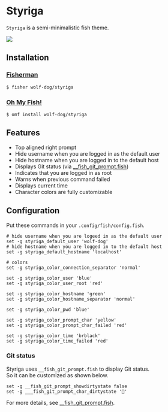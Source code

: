 # Styriga

`Styriga` is a semi-minimalistic fish theme.

![](http://to-mega-therion.net/assets/media/styriga.png)

## Installation

### [Fisherman](https://fisherman.github.io/)

```fish
$ fisher wolf-dog/styriga
```

### [Oh My Fish!](https://github.com/oh-my-fish/oh-my-fish)

```fish
$ omf install wolf-dog/styriga
```

## Features

- Top aligned right prompt
- Hide username when you are logged in as the default user
- Hide hostname when you are logged in to the default host
- Displays Git status (via [__fish_git_prompt.fish](https://github.com/fish-shell/fish-shell/blob/master/share/functions/__fish_git_prompt.fish))
- Indicates that you are logged in as root
- Warns when previous command failed
- Displays current time
- Character colors are fully customizable

## Configuration
Put these commands in your `.config/fish/config.fish`.

```fish
# hide username when you are logeed in as the default user
set -g styriga_default_user 'wolf-dog'
# hide hostname when you are logged in to the default host
set -g styriga_default_hostname 'localhost'

# colors
set -g styriga_color_connection_separator 'normal'

set -g styriga_color_user 'blue'
set -g styriga_color_user_root 'red'

set -g styriga_color_hostname 'green'
set -g styriga_color_hostname_separator 'normal'

set -g styriga_color_pwd 'blue'

set -g styriga_color_prompt_char 'yellow'
set -g styriga_color_prompt_char_failed 'red'

set -g styriga_color_time 'brblack'
set -g styriga_color_time_failed 'red'
```

### Git status

Styriga uses `__fish_git_prompt.fish` to display Git status.  
So it can be customized as shown below.

```fish
set -g __fish_git_prompt_showdirtystate false
set -g ___fish_git_prompt_char_dirtystate '🍣'
```

For more details, see [__fish_git_prompt.fish](https://github.com/fish-shell/fish-shell/blob/master/share/functions/__fish_git_prompt.fish).
